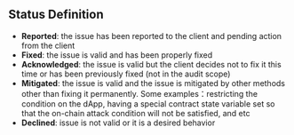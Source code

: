 ## Status Definition

- **Reported**: the issue has been reported to the client and pending action from the client
- **Fixed**: the issue is valid and has been properly fixed 
- **Acknowledged**: the issue is valid but the client decides not to fix it this time or has been previously fixed (not in the audit scope)
- **Mitigated**: the issue is valid and the issue is mitigated by other methods other than fixing it permanently. Some examples：restricting the condition on the dApp, having a special contract state variable set so that the on-chain attack condition will not be satisfied, and etc
- **Declined**: issue is not valid or it is a desired behavior
